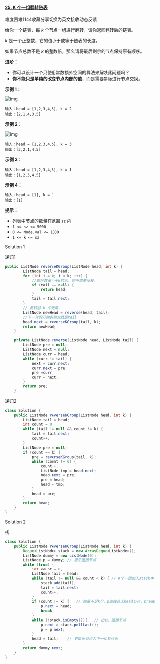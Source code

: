 #### [25. K 个一组翻转链表](https://leetcode-cn.com/problems/reverse-nodes-in-k-group/)

难度困难1144收藏分享切换为英文接收动态反馈

给你一个链表，每 *k* 个节点一组进行翻转，请你返回翻转后的链表。

*k* 是一个正整数，它的值小于或等于链表的长度。

如果节点总数不是 *k* 的整数倍，那么请将最后剩余的节点保持原有顺序。

**进阶：**

- 你可以设计一个只使用常数额外空间的算法来解决此问题吗？
- **你不能只是单纯的改变节点内部的值**，而是需要实际进行节点交换。

 

**示例 1：**

![img](https://assets.leetcode.com/uploads/2020/10/03/reverse_ex1.jpg)

```
输入：head = [1,2,3,4,5], k = 2
输出：[2,1,4,3,5]
```

**示例 2：**

![img](https://assets.leetcode.com/uploads/2020/10/03/reverse_ex2.jpg)

```
输入：head = [1,2,3,4,5], k = 3
输出：[3,2,1,4,5]
```

**示例 3：**

```
输入：head = [1,2,3,4,5], k = 1
输出：[1,2,3,4,5]
```

**示例 4：**

```
输入：head = [1], k = 1
输出：[1]
```



**提示：**

- 列表中节点的数量在范围 `sz` 内
- `1 <= sz <= 5000`
- `0 <= Node.val <= 1000`
- `1 <= k <= sz`



Solution 1

递归1

```java
public ListNode reverseKGroup(ListNode head, int k) {
        ListNode tail = head;
        for (int i = 0; i < k; i++) {
            //剩余数量小于k的话，则不需要反转。
            if (tail == null) {
                return head;
            }
            tail = tail.next;
        }
        // 反转前 k 个元素
        ListNode newHead = reverse(head, tail);
        //下一轮的开始的地方就是tail
        head.next = reverseKGroup(tail, k);
        return newHead;
    }

    private ListNode reverse(ListNode head, ListNode tail) {
        ListNode pre = null;
        ListNode next = null;
        ListNode curr = head;
        while (curr != tail) {
            next = curr.next;
            curr.next = pre;
            pre =curr;
            curr = next;
        }
        return pre;
    }
```

递归2

```java
class Solution {
    public ListNode reverseKGroup(ListNode head, int k) {
        ListNode tail = head;
        int count = 0;
        while (tail != null && count != k) {
            tail = tail.next;
            count++;
        }
        ListNode pre = null;
        if (count == k) {
            pre = reverseKGroup(tail, k);
            while (count != 0) {
                count--;
                ListNode tmp = head.next;
                head.next = pre;
                pre = head;
                head = tmp;
            }
            head = pre;
        }
        return head;
    }
}
```

Solution 2

栈

```java
class Solution {
    public ListNode reverseKGroup(ListNode head, int k) {
        Deque<ListNode> stack = new ArrayDeque<ListNode>();
        ListNode dummy = new ListNode(0);
        ListNode p = dummy;	// 用于连接节点
        while (true) {
            int count = 0;
            ListNode tail = head;
            while (tail != null && count < k) {	// K个一组加入stack中
                stack.add(tail);
                tail = tail.next;
                count++;
            }
            if (count != k) {	// 如果不足k个，p直接连上head节点，break
                p.next = head;
                break;
            }
            while (!stack.isEmpty()){	// 出栈，连接节点
                p.next = stack.pollLast();
                p = p.next;
            }
            head = tail;	// 更新头节点为下一组节点头
        }
        return dummy.next;
    }
}
```

